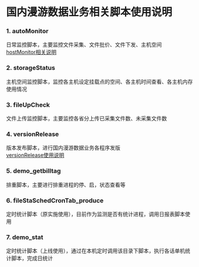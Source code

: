 # 国内漫游数据业务相关脚本使用说明
### 1. autoMonitor
日常监控脚本，主要监控文件采集、文件批价、文件下发、主机空间  
[hostMonitor相关说明](https://github.com/francisXKF/hostShREADEME/blob/master/hostMonitor.md)
### 2. storageStatus
主机空间监控脚本，监控各主机设定挂载点的空间、各主机时间查看、各主机内存使用情况
### 3. fileUpCheck
文件上传监控脚本，主要监控各省分上传已采集文件数、未采集文件数
### 4. versionRelease
版本发布脚本，进行国内漫游数据业务各程序发版  
[versionRelease使用说明](https://github.com/francisXKF/test/blob/master/help.md)
### 5. demo_getbilltag
排重脚本，主要进行排重进程的停、启，状态查看等
### 6. fileStaSchedCronTab_produce
定时统计脚本（原实施使用），目前作为监测是否有统计进程，调用日报表脚本使用
### 7. demo_stat
定时统计脚本（上线使用），通过在本机定时调用该目录下脚本，执行各话单机统计脚本，完成日统计
